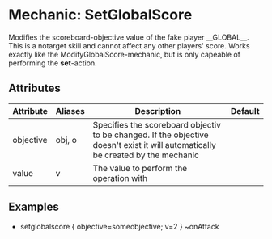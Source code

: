Mechanic: SetGlobalScore
========================

Modifies the scoreboard-objective value of the fake player \_\_GLOBAL\_\_.
This is a notarget skill and cannot affect any other players' score.
Works exactly like the ModifyGlobalScore-mechanic, but is only capeable
of performing the **set**-action.

Attributes
----------

| Attribute | Aliases | Description  | Default |
|-----------|---------|----------------------------------------------------------------------------------------------------------------------------------|---------|
| objective | obj, o  | Specifies the scoreboard objectiv to be changed. If the objective doesn't exist it will automatically be created by the mechanic | |
| value | v   | The value to perform the operation with   | |

  
Examples
----

- setglobalscore
{
objective=someobjective;
v=2
} ~onAttack